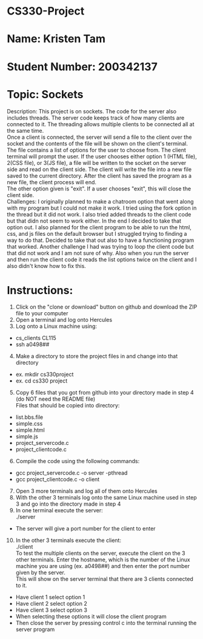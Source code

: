 # CS330-Project
# Name: Kristen Tam
# Student Number: 200342137
# Topic: Sockets
Description:
This project is on sockets. The code for the server also includes threads. The server code keeps track of how many clients are connected to it. The threading allows multiple clients to be connected all at the same time. <br/>
Once a client is connected, the server will send a file to the client over the socket and the contents of the file will be shown on the client's terminal. The file contains a list of options for the user to choose from. The client terminal will prompt the user. If the user chooses either option 1 (HTML file), 2(CSS file), or 3(JS file), a file will be written to the socket on the server side and read on the client side. The client will write the file into a new file saved to the current directory. After the client has saved the program as a new file, the client process will end. <br/>
The other option given is "exit". If a user chooses "exit", this will close the client side. <br/>
Challenges:
I originally planned to make a chatroom option that went along with my program but I could not make it work. I tried using the fork option in the thread but it did not work. I also tried added threads to the client code but that didn not seem to work either. In the end I decided to take that option out. I also planned for the client program to be able to run the html, css, and js files on the default browser but I struggled trying to finding a way to do that. Decided to take that out also to have a functioning program that worked. 
Another challenge I had was trying to loop the client code but that did not work and I am not sure of why. Also when you run the server and then run the client code it reads the list options twice on the client and I also didn't know how to fix this.
<br/>
# Instructions:
1. Click on the "clone or download" button on github and download the ZIP file to your computer 
2. Open a terminal and log onto Hercules 
3. Log onto a Linux machine using: 
- cs_clients CL115 
- ssh a0498## 
4. Make a directory to store the project files in and change into that directory
- ex. mkdir cs330project 
- ex. cd cs330 project 
5. Copy 6 files that you got from github into your directory made in step 4 (do NOT need the README file) <br/>
Files that should be copied into directory: 
- list.bbs.file
- simple.css
- simple.html
- simple.js
- project_servercode.c
- project_clientcode.c 
6. Compile the code using the following commands: 
- gcc project_servercode.c -o server -pthread 
- gcc project_clientcode.c -o client 
7. Open 3 more terminals and log all of them onto Hercules 
8. With the other 3 terminals log onto the same Linux machine used in step 3 and go into the directory made in step 4 
9. In one terminal execute the server: <br/>
./server <br/>
- The server will give a port number for the client to enter 
10. In the other 3 terminals execute the client: <br/>
./client <br/>
To test the multiple clients on the server, execute the client on the 3 other terminals. Enter the hostname, which is the number of the Linux machine you are using (ex. a0498##) and then enter the port number given by the server. <br/>
This will show on the server terminal that there are 3 clients connected to it. 
- Have client 1 select option 1 
- Have client 2 select option 2
- Have client 3 select option 3
- When selecting these options it will close the client program
- Then close the server by pressing control c into the terminal running the server program
<br/>


